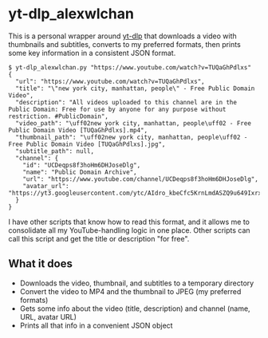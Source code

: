 # yt-dlp_alexwlchan

This is a personal wrapper around [yt-dlp](https://github.com/yt-dlp/yt-dlp) that downloads a video with thumbnails and subtitles, converts to my preferred formats, then prints some key information in a consistent JSON format.

```console
$ yt-dlp_alexwlchan.py "https://www.youtube.com/watch?v=TUQaGhPdlxs"
{
  "url": "https://www.youtube.com/watch?v=TUQaGhPdlxs",
  "title": "\"new york city, manhattan, people\" - Free Public Domain Video",
  "description": "All videos uploaded to this channel are in the Public Domain: Free for use by anyone for any purpose without restriction. #PublicDomain",
  "video_path": "\uff02new york city, manhattan, people\uff02 - Free Public Domain Video [TUQaGhPdlxs].mp4",
  "thumbnail_path": "\uff02new york city, manhattan, people\uff02 - Free Public Domain Video [TUQaGhPdlxs].jpg",
  "subtitle_path": null,
  "channel": {
    "id": "UCDeqps8f3hoHm6DHJoseDlg",
    "name": "Public Domain Archive",
    "url": "https://www.youtube.com/channel/UCDeqps8f3hoHm6DHJoseDlg",
    "avatar_url": "https://yt3.googleusercontent.com/ytc/AIdro_kbeCfc5KrnLmdASZQ9u649IxrxEUXsUaxdSUR_jA_4SZQ=s0"
  }
}
```

I have other scripts that know how to read this format, and it allows me to consolidate all my YouTube-handling logic in one place.
Other scripts can call this script and get the title or description "for free".

## What it does

*   Downloads the video, thumbnail, and subtitles to a temporary directory
*   Convert the video to MP4 and the thumbnail to JPEG (my preferred formats)
*   Gets some info about the video (title, description) and channel (name, URL, avatar URL)
*   Prints all that info in a convenient JSON object
